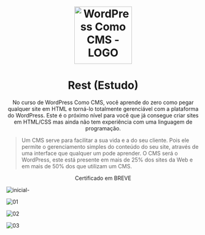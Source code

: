 <h1 align="center">
    <img width="150px" alt="WordPress Como CMS - LOGO" src="https://user-images.githubusercontent.com/57417305/79774710-8fe03000-8309-11ea-958b-2919a749be97.png" />
</h1>

<h1 align="center">
    Rest (Estudo)
</h2>

<p align="center">
    No curso de WordPress Como CMS, você aprende do zero como pegar qualquer site em HTML e torná-lo totalmente gerenciável com
    a plataforma do WordPress. Este é o próximo nível para você que já consegue criar sites em HTML/CSS mas ainda não tem
    experiência com uma linguagem de programação.
</p>

> Um CMS serve para facilitar a sua vida e a do seu cliente. Pois ele permite o gerenciamento simples do conteúdo do seu site,
através de uma interface que qualquer um pode aprender. O CMS será o WordPress, este está presente em mais de 25% dos sites
da Web e em mais de 50% dos que utilizam um CMS.

<p align="center">
    Certificado em BREVE
</p>

![inicial-](https://user-images.githubusercontent.com/57417305/79775149-34627200-830a-11ea-865d-3613726ebea2.png)

![01](https://user-images.githubusercontent.com/57417305/79775249-59ef7b80-830a-11ea-91c4-c5e2110cbf42.jpg)

![02](https://user-images.githubusercontent.com/57417305/79775278-62e04d00-830a-11ea-9f6c-b6936af4ab60.jpg)

![03](https://user-images.githubusercontent.com/57417305/79775303-6a9ff180-830a-11ea-9bbf-4b94f38427aa.jpg)
